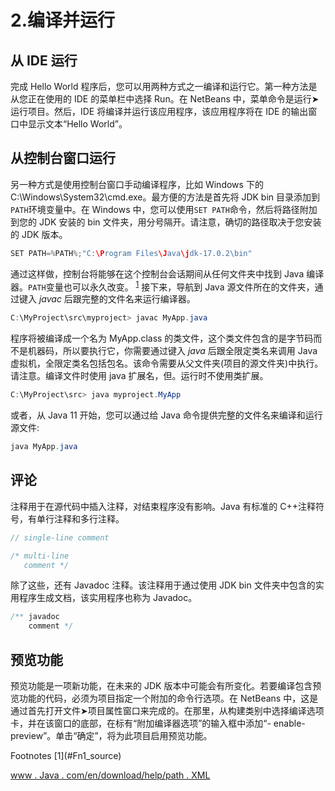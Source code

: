 # 2.编译并运行

## 从 IDE 运行

完成 Hello World 程序后，您可以用两种方式之一编译和运行它。第一种方法是从您正在使用的 IDE 的菜单栏中选择 Run。在 NetBeans 中，菜单命令是运行➤运行项目。然后，IDE 将编译并运行该应用程序，该应用程序将在 IDE 的输出窗口中显示文本“Hello World”。

## 从控制台窗口运行

另一种方式是使用控制台窗口手动编译程序，比如 Windows 下的 C:\Windows\System32\cmd.exe。最方便的方法是首先将 JDK bin 目录添加到`PATH`环境变量中。在 Windows 中，您可以使用`SET PATH`命令，然后将路径附加到您的 JDK 安装的 bin 文件夹，用分号隔开。请注意，确切的路径取决于您安装的 JDK 版本。

```java
SET PATH=%PATH%;"C:\Program Files\Java\jdk-17.0.2\bin"

```

通过这样做，控制台将能够在这个控制台会话期间从任何文件夹中找到 Java 编译器。`PATH`变量也可以永久改变。 <sup>[1](#Fn1)</sup> 接下来，导航到 Java 源文件所在的文件夹，通过键入 *javac* 后跟完整的文件名来运行编译器。

```java
C:\MyProject\src\myproject> javac MyApp.java

```

程序将被编译成一个名为 MyApp.class 的类文件，这个类文件包含的是字节码而不是机器码，所以要执行它，你需要通过键入 *java* 后跟全限定类名来调用 Java 虚拟机，全限定类名包括包名。该命令需要从父文件夹(项目的源文件夹)中执行。请注意。编译文件时使用 java 扩展名，但。运行时不使用类扩展。

```java
C:\MyProject\src> java myproject.MyApp

```

或者，从 Java 11 开始，您可以通过给 Java 命令提供完整的文件名来编译和运行源文件:

```java
java MyApp.java

```

## 评论

注释用于在源代码中插入注释，对结束程序没有影响。Java 有标准的 C++注释符号，有单行注释和多行注释。

```java
// single-line comment

/* multi-line
   comment */

```

除了这些，还有 Javadoc 注释。该注释用于通过使用 JDK bin 文件夹中包含的实用程序生成文档，该实用程序也称为 Javadoc。

```java
/** javadoc
    comment */

```

## 预览功能

预览功能是一项新功能，在未来的 JDK 版本中可能会有所变化。若要编译包含预览功能的代码，必须为项目指定一个附加的命令行选项。在 NetBeans 中，这是通过首先打开文件➤项目属性窗口来完成的。在那里，从构建类别中选择编译选项卡，并在该窗口的底部，在标有“附加编译器选项”的输入框中添加“- enable-preview”。单击“确定”，将为此项目启用预览功能。

<aside aria-label="Footnotes" class="FootnoteSection" epub:type="footnotes">Footnotes [1](#Fn1_source)

[www . Java . com/en/download/help/path . XML](http://www.java.com/en/download/help/path.xml)

 </aside>